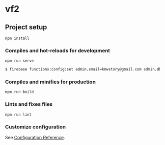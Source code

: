 # vf2

## Project setup
```
npm install
```

### Compiles and hot-reloads for development
```
npm run serve
```
```bash
$ firebase functions:config:set admin.email=kmwstory@gmail.com admin.db_url=https://nuxt-mw-fb-default-rtdb.firebaseio.com admin.region=asia-northeast1 admin.bucket_url=nuxt-mw-fb.appspot.com
```
### Compiles and minifies for production
```
npm run build
```

### Lints and fixes files
```
npm run lint
```

### Customize configuration
See [Configuration Reference](https://cli.vuejs.org/config/).
